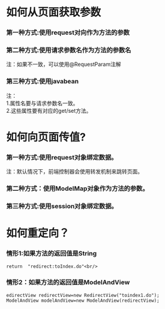 # 如何从页面获取参数
### 第一种方式:使用request对向作为方法的参数
### 第二种方式:使用请求参数名作为方法的参数名
注：如果不一致，可以使用@RequestParam注解<br/>
### 第三种方式:使用javabean
注：<br/>
1.属性名要与请求参数名一致。<br/>
2.这些属性要有对应的get/set方法。<br/>
# 如何向页面传值?
### 第一种方式:使用request对象绑定数据。
注：默认情况下，前端控制器会使用转发机制来跳转页面。<br/>
### 第二种方式：使用ModelMap对象作为方法的参数。
### 第三种方式:使用session对象绑定数据。
# 如何重定向？
### 情形1:如果方法的返回值是String
    return  "redirect:toIndex.do"<br/>
### 情形2：如果方法的返回值是ModelAndView
    edirectView redirectView=new RedirectView("toindex1.do");
    ModelAndView modelAndView=new ModelAndView(redirectView);
